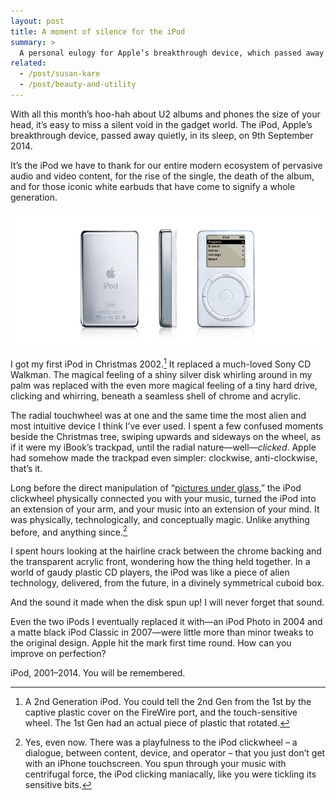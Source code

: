 ```yaml
---
layout: post
title: A moment of silence for the iPod
summary: >
  A personal eulogy for Apple’s breakthrough device, which passed away quietly, in its sleep, on 9th September 2014.
related:
  - /post/susan-kare
  - /post/beauty-and-utility
---
```


With all this month’s hoo-hah about U2 albums and phones the size of your head, it’s easy to miss a silent void in the gadget world. The iPod, Apple’s breakthrough device, passed away quietly, in its sleep, on 9th September 2014.

It’s the iPod we have to thank for our entire modern ecosystem of pervasive audio and video content, for the rise of the single, the death of the album, and for those iconic white earbuds that have come to signify a whole generation.

![2nd Generation iPod](/media/ipod-2nd-gen.jpg)

I got my first iPod in Christmas 2002.[^1] It replaced a much-loved Sony CD Walkman. The magical feeling of a shiny silver disk whirling around in my palm was replaced with the even more magical feeling of a tiny hard drive, clicking and whirring, beneath a seamless shell of chrome and acrylic.

[^1]: A 2nd Generation iPod. You could tell the 2nd Gen from the 1st by the captive plastic cover on the FireWire port, and the touch-sensitive wheel. The 1st Gen had an actual piece of plastic that rotated.

The radial touchwheel was at one and the same time the most alien and most intuitive device I think I’ve ever used. I spent a few confused moments beside the Christmas tree, swiping upwards and sideways on the wheel, as if it were my iBook’s trackpad, until the radial nature—well—*clicked*. Apple had somehow made the trackpad even simpler: clockwise, anti-clockwise, that’s it.

Long before the direct manipulation of “[pictures under glass](http://worrydream.com/ABriefRantOnTheFutureOfInteractionDesign/),” the iPod clickwheel physically connected you with your music, turned the iPod into an extension of your arm, and your music into an extension of your mind. It was physically, technologically, and conceptually magic. Unlike anything before, and anything since.[^2]

[^2]: Yes, even now. There was a playfulness to the iPod clickwheel – a dialogue, between content, device, and operator – that you just don’t get with an iPhone touchscreen. You spun through your music with centrifugal force, the iPod clicking maniacally, like you were tickling its sensitive bits.

I spent hours looking at the hairline crack between the chrome backing and the transparent acrylic front, wondering how the thing held together. In a world of gaudy plastic CD players, the iPod was like a piece of alien technology, delivered, from the future, in a divinely symmetrical cuboid box.

And the sound it made when the disk spun up! I will never forget that sound.

Even the two iPods I eventually replaced it with—an iPod Photo in 2004 and a matte black iPod Classic in 2007—were little more than minor tweaks to the original design. Apple hit the mark first time round. How can you improve on perfection?

iPod, 2001–2014. You will be remembered.
